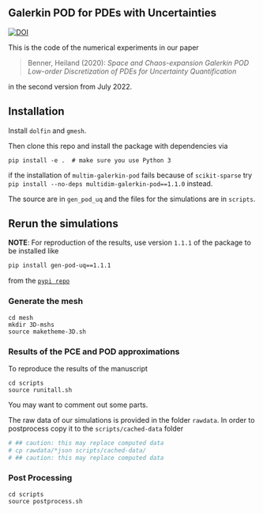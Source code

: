 Galerkin POD for PDEs with Uncertainties
---

[![DOI](https://zenodo.org/badge/291024430.svg)](https://zenodo.org/badge/latestdoi/291024430)

This is the code of the numerical experiments in our paper

> Benner, Heiland (2020): *Space and Chaos-expansion Galerkin POD Low-order
> Discretization of PDEs for Uncertainty Quantification*

in the second version from July 2022.

## Installation

Install `dolfin` and `gmesh`.

Then clone this repo and install the package with dependencies via

```
pip install -e .  # make sure you use Python 3
```

if the installation of `multim-galerkin-pod` fails because of `scikit-sparse`
try `pip install --no-deps multidim-galerkin-pod==1.1.0` instead. 

The source are in `gen_pod_uq` and the files for the simulations are in `scripts`.

## Rerun the simulations

**NOTE**: For reproduction of the results, use version `1.1.1` of the package to be installed like

```sh
pip install gen-pod-uq==1.1.1
```

from the [`pypi repo`](https://pypi.org/project/gen-pod-uq/)

### Generate the mesh
```
cd mesh
mkdir 3D-mshs
source maketheme-3D.sh
```

### Results of the PCE and POD approximations

To reproduce the results of the manuscript

```
cd scripts
source runitall.sh
```

You may want to comment out some parts.

The raw data of our simulations is provided in the folder `rawdata`. In order to postprocess copy it to the `scripts/cached-data` folder

```sh
# ## caution: this may replace computed data
# cp rawdata/*json scripts/cached-data/
# ## caution: this may replace computed data
```

### Post Processing

```
cd scripts
source postprocess.sh
```

